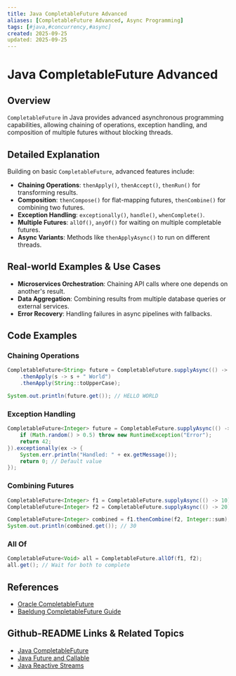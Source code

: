 ```yaml
---
title: Java CompletableFuture Advanced
aliases: [CompletableFuture Advanced, Async Programming]
tags: [#java,#concurrency,#async]
created: 2025-09-25
updated: 2025-09-25
---
```


# Java CompletableFuture Advanced

## Overview

`CompletableFuture` in Java provides advanced asynchronous programming capabilities, allowing chaining of operations, exception handling, and composition of multiple futures without blocking threads.

## Detailed Explanation

Building on basic `CompletableFuture`, advanced features include:

- **Chaining Operations**: `thenApply()`, `thenAccept()`, `thenRun()` for transforming results.
- **Composition**: `thenCompose()` for flat-mapping futures, `thenCombine()` for combining two futures.
- **Exception Handling**: `exceptionally()`, `handle()`, `whenComplete()`.
- **Multiple Futures**: `allOf()`, `anyOf()` for waiting on multiple completable futures.
- **Async Variants**: Methods like `thenApplyAsync()` to run on different threads.

## Real-world Examples & Use Cases

- **Microservices Orchestration**: Chaining API calls where one depends on another's result.
- **Data Aggregation**: Combining results from multiple database queries or external services.
- **Error Recovery**: Handling failures in async pipelines with fallbacks.

## Code Examples

### Chaining Operations

```java
CompletableFuture<String> future = CompletableFuture.supplyAsync(() -> "Hello")
    .thenApply(s -> s + " World")
    .thenApply(String::toUpperCase);

System.out.println(future.get()); // HELLO WORLD
```

### Exception Handling

```java
CompletableFuture<Integer> future = CompletableFuture.supplyAsync(() -> {
    if (Math.random() > 0.5) throw new RuntimeException("Error");
    return 42;
}).exceptionally(ex -> {
    System.err.println("Handled: " + ex.getMessage());
    return 0; // Default value
});
```

### Combining Futures

```java
CompletableFuture<Integer> f1 = CompletableFuture.supplyAsync(() -> 10);
CompletableFuture<Integer> f2 = CompletableFuture.supplyAsync(() -> 20);

CompletableFuture<Integer> combined = f1.thenCombine(f2, Integer::sum);
System.out.println(combined.get()); // 30
```

### All Of

```java
CompletableFuture<Void> all = CompletableFuture.allOf(f1, f2);
all.get(); // Wait for both to complete
```

## References

- [Oracle CompletableFuture](https://docs.oracle.com/javase/8/docs/api/java/util/concurrent/CompletableFuture.html)
- [Baeldung CompletableFuture Guide](https://www.baeldung.com/java-completablefuture)

## Github-README Links & Related Topics

- [Java CompletableFuture](../java-completablefuture/README.md)
- [Java Future and Callable](../java-future-and-callable/README.md)
- [Java Reactive Streams](../java-reactive-streams/README.md)
